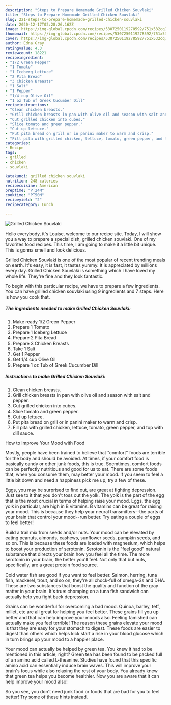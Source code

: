 ```yaml
---
description: "Steps to Prepare Homemade Grilled Chicken Souvlaki"
title: "Steps to Prepare Homemade Grilled Chicken Souvlaki"
slug: 221-steps-to-prepare-homemade-grilled-chicken-souvlaki
date: 2020-12-17T02:28:26.162Z
image: https://img-global.cpcdn.com/recipes/5307250119278592/751x532cq70/grilled-chicken-souvlaki-recipe-main-photo.jpg
thumbnail: https://img-global.cpcdn.com/recipes/5307250119278592/751x532cq70/grilled-chicken-souvlaki-recipe-main-photo.jpg
cover: https://img-global.cpcdn.com/recipes/5307250119278592/751x532cq70/grilled-chicken-souvlaki-recipe-main-photo.jpg
author: Edna Gray
ratingvalue: 4.3
reviewcount: 18221
recipeingredient:
- "1/2 Green Pepper"
- "1 Tomato"
- "1 Iceberg Lettuce"
- "2 Pita Bread"
- "3 Chicken Breasts"
- "1 Salt"
- "1 Pepper"
- "1/4 cup Olive Oil"
- "1 oz Tub of Greek Cucumber Dill"
recipeinstructions:
- "Clean chicken breasts."
- "Grill chicken breasts in pan with olive oil and season with salt and pepper."
- "Cut grilled chicken into cubes."
- "Slice tomato and green pepper."
- "Cut up lettuce."
- "Put pita bread on grill or in panini maker to warm and crisp."
- "Fill pita with grilled chicken, lettuce, tomato, green pepper, and top with dill sauce."
categories:
- Recipe
tags:
- grilled
- chicken
- souvlaki

katakunci: grilled chicken souvlaki 
nutrition: 248 calories
recipecuisine: American
preptime: "PT24M"
cooktime: "PT50M"
recipeyield: "2"
recipecategory: Lunch

---
```



![Grilled Chicken Souvlaki](https://img-global.cpcdn.com/recipes/5307250119278592/751x532cq70/grilled-chicken-souvlaki-recipe-main-photo.jpg)

Hello everybody, it's Louise, welcome to our recipe site. Today, I will show you a way to prepare a special dish, grilled chicken souvlaki. One of my favorites food recipes. This time, I am going to make it a little bit unique. This is gonna smell and look delicious.



Grilled Chicken Souvlaki is one of the most popular of recent trending meals on earth. It's easy, it is fast, it tastes yummy. It is appreciated by millions every day. Grilled Chicken Souvlaki is something which I have loved my whole life. They're fine and they look fantastic.


To begin with this particular recipe, we have to prepare a few ingredients. You can have grilled chicken souvlaki using 9 ingredients and 7 steps. Here is how you cook that.

<!--inarticleads1-->

##### The ingredients needed to make Grilled Chicken Souvlaki:

1. Make ready 1/2 Green Pepper
1. Prepare 1 Tomato
1. Prepare 1 Iceberg Lettuce
1. Prepare 2 Pita Bread
1. Prepare 3 Chicken Breasts
1. Take 1 Salt
1. Get 1 Pepper
1. Get 1/4 cup Olive Oil
1. Prepare 1 oz Tub of Greek Cucumber Dill




<!--inarticleads2-->

##### Instructions to make Grilled Chicken Souvlaki:

1. Clean chicken breasts.
1. Grill chicken breasts in pan with olive oil and season with salt and pepper.
1. Cut grilled chicken into cubes.
1. Slice tomato and green pepper.
1. Cut up lettuce.
1. Put pita bread on grill or in panini maker to warm and crisp.
1. Fill pita with grilled chicken, lettuce, tomato, green pepper, and top with dill sauce.




How to Improve Your Mood with Food


Mostly, people have been trained to believe that "comfort" foods are terrible for the body and should be avoided. At times, if your comfort food is basically candy or other junk foods, this is true. Soemtimes, comfort foods can be perfectly nutritious and good for us to eat. There are some foods that, when you consume them, may better your mood. If you seem to feel a little bit down and need a happiness pick me up, try a few of these.

Eggs, you may be surprised to find out, are great at fighting depression. Just see to it that you don't toss out the yolk. The yolk is the part of the egg that is the most crucial in terms of helping raise your mood. Eggs, the egg yolk in particular, are high in B vitamins. B vitamins can be great for raising your mood. This is because they help your neural transmitters--the parts of your brain that control your mood--run better. Try eating a couple of eggs to feel better!

Build a trail mix from seeds and/or nuts. Your mood can be elevated by eating peanuts, almonds, cashews, sunflower seeds, pumpkin seeds, and so on. This is because these foods are loaded with magnesium, which helps to boost your production of serotonin. Serotonin is the "feel good" natural substance that directs your brain how you feel all the time. The more serotonin in your brain, the better you'll feel. Not only that but nuts, specifically, are a great protein food source.

Cold water fish are good if you want to feel better. Salmon, herring, tuna fish, mackerel, trout, and so on, they're all chock-full of omega-3s and DHA. These are two substances that boost the quality and function of the gray matter in your brain. It's true: chomping on a tuna fish sandwich can actually help you fight back depression. 

Grains can be wonderful for overcoming a bad mood. Quinoa, barley, teff, millet, etc are all great for helping you feel better. These grains fill you up better and that can help improve your moods also. Feeling famished can actually make you feel terrible! The reason these grains elevate your mood is that they are easy for your stomach to digest. These foods are easier to digest than others which helps kick start a rise in your blood glucose which in turn brings up your mood to a happier place.

Your mood can actually be helped by green tea. You knew it had to be mentioned in this article, right? Green tea has been found to be packed full of an amino acid called L-theanine. Studies have found that this specific amino acid can essentially induce brain waves. This will improve your brain's focus while also relaxing the rest of your body. You already knew that green tea helps you become healthier. Now you are aware that it can help improve your mood also!

So you see, you don't need junk food or foods that are bad for you to feel better! Try  some  of  these  hints  instead.

